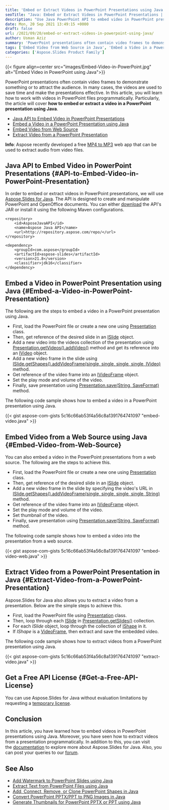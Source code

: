 ```yaml
---
title: 'Embed or Extract Videos in PowerPoint Presentations using Java'
seoTitle: "Java: Embed or Extract Videos in PowerPoint Presentations | Source Code"
description: "Use Java PowerPoint API to embed video in PowerPoint presentations using Java. Extract the videos from the presentations programmatically."
date: Mon, 20 Sep 2021 13:49:15 +0000
draft: false
url: /2021/09/20/embed-or-extract-videos-in-powerpoint-using-java/
author: Usman Aziz
summary: 'PowerPoint presentations often contain video frames to demonstrate something or to attract the audience. In many cases, the videos are used to save time and make the presentations effective. In this article, you will learn how to work with videos in PowerPoint files programmatically. Particularly, the article will cover **how to embed or extract a video in a PowerPoint presentation using Java**.'
tags: ['Embed Video from Web Source in Java', 'Embed a Video in a PowerPoint Presentation using Java', 'Extract Video from a PowerPoint Presentation in Java', 'Java API to Embed Video in PowerPoint Presentations']
categories: ['Aspose.Slides Product Family']
---
```




{{< figure align=center src="images/Embed-Video-in-PowerPoint.jpg" alt="Embed Video in PowerPoint using Java">}}


PowerPoint presentations often contain video frames to demonstrate something or to attract the audience. In many cases, the videos are used to save time and make the presentations effective. In this article, you will learn how to work with videos in PowerPoint files programmatically. Particularly, the article will cover **how to embed or extract a video in a PowerPoint presentation using Java**.

*   [Java API to Embed Video in PowerPoint Presentations][1]
*   [Embed a Video in a PowerPoint Presentation using Java][2]
*   [Embed Video from Web Source][3]
*   [Extract Video from a PowerPoint Presentation][4]

**Info**: Aspose recently developed a free [MP4 to MP3][5] web app that can be used to extract audio from video files.

## Java API to Embed Video in PowerPoint Presentations {#API-to-Embed-Video-in-PowerPoint-Presentation}

In order to embed or extract videos in PowerPoint presentations, we will use [Aspose.Slides for Java][6]. The API is designed to create and manipulate PowerPoint and OpenOffice documents. You can either [download][7] the API's JAR or install it using the following Maven configurations.

```
<repository>
    <id>AsposeJavaAPI</id>
    <name>Aspose Java API</name>
    <url>http://repository.aspose.com/repo/</url>
</repository>
```
```
<dependency>
    <groupId>com.aspose</groupId>
    <artifactId>aspose-slides</artifactId>
    <version>21.8</version>
    <classifier>jdk16</classifier>
</dependency>
```

## Embed a Video in PowerPoint Presentation using Java {#Embed-a-Video-in-PowerPoint-Presentation}

The following are the steps to embed a video in a PowerPoint presentation using Java.

*   First, load the PowerPoint file or create a new one using [Presentation][8] class.
*   Then, get reference of the desired slide in an [ISlide][9] object.
*   Add a new video into the videos collection of the presentation using [Presentation.getVideos().addVideo()][10] method and get its reference into an [IVideo][11] object.
*   Add a new video frame in the slide using [ISlide.getShapes().addVideoFrame(single, single, single, single, IVideo)][12] method.
*   Get reference of the video frame into an [IVideoFrame][13] object.
*   Set the play mode and volume of the video.
*   Finally, save presentation using [Presentation.save(String, SaveFormat)][14] method.

The following code sample shows how to embed a video in a PowerPoint presentation using Java.

{{< gist aspose-com-gists 5c16c66ab53f4a56c8a1391764741097 "embed-video.java" >}}

## Embed Video from a Web Source using Java {#Embed-Video-from-Web-Source}

You can also embed a video in the PowerPoint presentations from a web source. The following are the steps to achieve this.

*   First, load the PowerPoint file or create a new one using [Presentation][15] class.
*   Then, get reference of the desired slide in an [ISlide][16] object.
*   Add a new video frame in the slide by specifying the video's URL in [ISlide.getShapes().addVideoFrame(single, single, single, single, String)][17] method.
*   Get reference of the video frame into an [IVideoFrame][18] object.
*   Set the play mode and volume of the video.
*   Set thumbnail of the video.
*   Finally, save presentation using [Presentation.save(String, SaveFormat)][19] method.

The following code sample shows how to embed a video into the presentation from a web source.

{{< gist aspose-com-gists 5c16c66ab53f4a56c8a1391764741097 "embed-video-web.java" >}}

## Extract Video from a PowerPoint Presentation in Java {#Extract-Video-from-a-PowerPoint-Presentation}

Aspose.Slides for Java also allows you to extract a video from a presentation. Below are the simple steps to achieve this.

*   First, load the PowerPoint file using [Presentation][20] class.
*   Then, loop through each [ISlide][21] in [Presentation.getSlides()][22] collection.
*   For each _ISlide_ object, loop through the collection of [IShape][23] in it.
*   If _IShape_ is a [VideoFrame][24], then extract and save the embedded video.

The following code sample shows how to extract videos from a PowerPoint presentation using Java.

{{< gist aspose-com-gists 5c16c66ab53f4a56c8a1391764741097 "extract-video.java" >}}

## Get a Free API License {#Get-a-Free-API-License}

You can use Aspose.Slides for Java without evaluation limitations by requesting a [temporary license][25].

## Conclusion

In this article, you have learned how to embed videos in PowerPoint presentations using Java. Moreover, you have seen how to extract videos from a presentation programmatically. In addition to this, you can visit the [documentation][26] to explore more about Aspose.Slides for Java. Also, you can post your queries to our [forum][27].

## See Also

*   [Add Watermark to PowerPoint Slides using Java][28]
*   [Extract Text from PowerPoint Files using Java][29]
*   [Add, Connect, Remove, or Clone PowerPoint Shapes in Java][30]
*   [Convert PowerPoint PPTX/PPT to PNG Images in Java][31]
*   [Generate Thumbnails for PowerPoint PPTX or PPT using Java][32]




[1]: #API-to-Embed-Video-in-PowerPoint-Presentation
[2]: #Embed-a-Video-in-PowerPoint-Presentation
[3]: #Embed-Video-from-Web-Source
[4]: #Extract-Video-from-a-PowerPoint-Presentation
[5]: https://products.aspose.app/slides/video/mp4-to-mp3
[6]: https://products.aspose.com/slides/java
[7]: https://downloads.aspose.com/slides/java
[8]: https://apireference.aspose.com/slides/java/com.aspose.slides/Presentation
[9]: https://apireference.aspose.com/slides/java/com.aspose.slides/ISlide
[10]: https://apireference.aspose.com/slides/java/com.aspose.slides/IVideoCollection#addVideo-java.io.InputStream-
[11]: https://apireference.aspose.com/slides/java/com.aspose.slides/IVideo
[12]: https://apireference.aspose.com/slides/java/com.aspose.slides/IShapeCollection#addVideoFrame-float-float-float-float-com.aspose.slides.IVideo-
[13]: https://apireference.aspose.com/slides/java/com.aspose.slides/IVideoFrame
[14]: https://apireference.aspose.com/slides/java/com.aspose.slides/Presentation#save-java.lang.String-int-
[15]: https://apireference.aspose.com/slides/java/com.aspose.slides/Presentation
[16]: https://apireference.aspose.com/slides/java/com.aspose.slides/ISlide
[17]: https://apireference.aspose.com/slides/java/com.aspose.slides/IShapeCollection#addVideoFrame-float-float-float-float-java.lang.String-
[18]: https://apireference.aspose.com/slides/java/com.aspose.slides/IVideoFrame
[19]: https://apireference.aspose.com/slides/java/com.aspose.slides/Presentation#save-java.lang.String-int-
[20]: https://apireference.aspose.com/slides/java/com.aspose.slides/Presentation
[21]: https://apireference.aspose.com/slides/java/com.aspose.slides/ISlide
[22]: https://apireference.aspose.com/slides/java/com.aspose.slides/Presentation#getSlides--
[23]: https://apireference.aspose.com/slides/java/com.aspose.slides/IShape
[24]: https://apireference.aspose.com/slides/java/com.aspose.slides/IVideoFrame
[25]: https://purchase.aspose.com/temporary-license
[26]: https://docs.aspose.com/slides/java
[27]: https://forum.aspose.com/
[28]: https://blog.aspose.com/2021/06/13/add-watermark-to-powerpoint-using-java/
[29]: https://blog.aspose.com/2021/07/28/extract-text-from-powerpoint-files-using-java/
[30]: https://blog.aspose.com/2021/04/09/add-connect-remove-or-clone-powerpoint-shapes-in-java/
[31]: https://blog.aspose.com/2021/08/01/convert-powerpoint-to-png-in-java/
[32]: https://blog.aspose.com/2021/08/03/generate-thumbnails-for-powerpoint-using-java/




